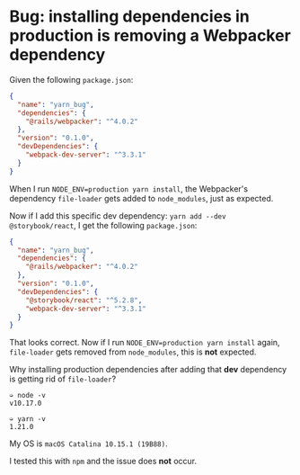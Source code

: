 # Bug: installing dependencies in production is removing a Webpacker dependency

Given the following `package.json`:

```json
{
  "name": "yarn_bug",
  "dependencies": {
    "@rails/webpacker": "^4.0.2"
  },
  "version": "0.1.0",
  "devDependencies": {
    "webpack-dev-server": "^3.3.1"
  }
}
```

When I run `NODE_ENV=production yarn install`, the Webpacker's dependency `file-loader` gets added to `node_modules`,
just as expected.

Now if I add this specific dev dependency: `yarn add --dev @storybook/react`, I get the following `package.json`:


```json
{
  "name": "yarn_bug",
  "dependencies": {
    "@rails/webpacker": "^4.0.2"
  },
  "version": "0.1.0",
  "devDependencies": {
    "@storybook/react": "^5.2.8",
    "webpack-dev-server": "^3.3.1"
  }
}
```

That looks correct. Now if I run `NODE_ENV=production yarn install` again, `file-loader` gets removed from
`node_modules`, this is **not** expected.

Why installing production dependencies after adding that **dev** dependency is getting rid of `file-loader`?

```
➭ node -v
v10.17.0

➭ yarn -v
1.21.0
```

My OS is `macOS Catalina 10.15.1 (19B88)`.

I tested this with `npm` and the issue does **not** occur.
